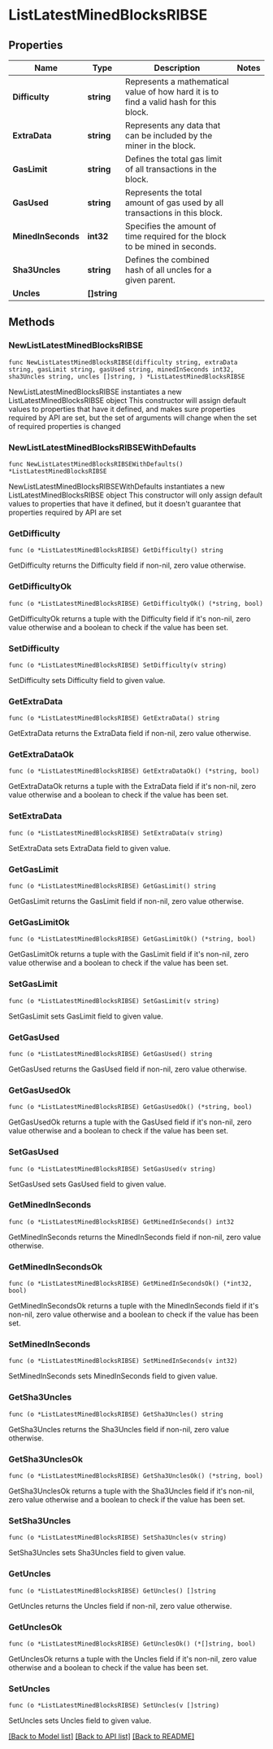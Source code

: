 # ListLatestMinedBlocksRIBSE

## Properties

Name | Type | Description | Notes
------------ | ------------- | ------------- | -------------
**Difficulty** | **string** | Represents a mathematical value of how hard it is to find a valid hash for this block. | 
**ExtraData** | **string** | Represents any data that can be included by the miner in the block. | 
**GasLimit** | **string** | Defines the total gas limit of all transactions in the block. | 
**GasUsed** | **string** | Represents the total amount of gas used by all transactions in this block. | 
**MinedInSeconds** | **int32** | Specifies the amount of time required for the block to be mined in seconds. | 
**Sha3Uncles** | **string** | Defines the combined hash of all uncles for a given parent. | 
**Uncles** | **[]string** |  | 

## Methods

### NewListLatestMinedBlocksRIBSE

`func NewListLatestMinedBlocksRIBSE(difficulty string, extraData string, gasLimit string, gasUsed string, minedInSeconds int32, sha3Uncles string, uncles []string, ) *ListLatestMinedBlocksRIBSE`

NewListLatestMinedBlocksRIBSE instantiates a new ListLatestMinedBlocksRIBSE object
This constructor will assign default values to properties that have it defined,
and makes sure properties required by API are set, but the set of arguments
will change when the set of required properties is changed

### NewListLatestMinedBlocksRIBSEWithDefaults

`func NewListLatestMinedBlocksRIBSEWithDefaults() *ListLatestMinedBlocksRIBSE`

NewListLatestMinedBlocksRIBSEWithDefaults instantiates a new ListLatestMinedBlocksRIBSE object
This constructor will only assign default values to properties that have it defined,
but it doesn't guarantee that properties required by API are set

### GetDifficulty

`func (o *ListLatestMinedBlocksRIBSE) GetDifficulty() string`

GetDifficulty returns the Difficulty field if non-nil, zero value otherwise.

### GetDifficultyOk

`func (o *ListLatestMinedBlocksRIBSE) GetDifficultyOk() (*string, bool)`

GetDifficultyOk returns a tuple with the Difficulty field if it's non-nil, zero value otherwise
and a boolean to check if the value has been set.

### SetDifficulty

`func (o *ListLatestMinedBlocksRIBSE) SetDifficulty(v string)`

SetDifficulty sets Difficulty field to given value.


### GetExtraData

`func (o *ListLatestMinedBlocksRIBSE) GetExtraData() string`

GetExtraData returns the ExtraData field if non-nil, zero value otherwise.

### GetExtraDataOk

`func (o *ListLatestMinedBlocksRIBSE) GetExtraDataOk() (*string, bool)`

GetExtraDataOk returns a tuple with the ExtraData field if it's non-nil, zero value otherwise
and a boolean to check if the value has been set.

### SetExtraData

`func (o *ListLatestMinedBlocksRIBSE) SetExtraData(v string)`

SetExtraData sets ExtraData field to given value.


### GetGasLimit

`func (o *ListLatestMinedBlocksRIBSE) GetGasLimit() string`

GetGasLimit returns the GasLimit field if non-nil, zero value otherwise.

### GetGasLimitOk

`func (o *ListLatestMinedBlocksRIBSE) GetGasLimitOk() (*string, bool)`

GetGasLimitOk returns a tuple with the GasLimit field if it's non-nil, zero value otherwise
and a boolean to check if the value has been set.

### SetGasLimit

`func (o *ListLatestMinedBlocksRIBSE) SetGasLimit(v string)`

SetGasLimit sets GasLimit field to given value.


### GetGasUsed

`func (o *ListLatestMinedBlocksRIBSE) GetGasUsed() string`

GetGasUsed returns the GasUsed field if non-nil, zero value otherwise.

### GetGasUsedOk

`func (o *ListLatestMinedBlocksRIBSE) GetGasUsedOk() (*string, bool)`

GetGasUsedOk returns a tuple with the GasUsed field if it's non-nil, zero value otherwise
and a boolean to check if the value has been set.

### SetGasUsed

`func (o *ListLatestMinedBlocksRIBSE) SetGasUsed(v string)`

SetGasUsed sets GasUsed field to given value.


### GetMinedInSeconds

`func (o *ListLatestMinedBlocksRIBSE) GetMinedInSeconds() int32`

GetMinedInSeconds returns the MinedInSeconds field if non-nil, zero value otherwise.

### GetMinedInSecondsOk

`func (o *ListLatestMinedBlocksRIBSE) GetMinedInSecondsOk() (*int32, bool)`

GetMinedInSecondsOk returns a tuple with the MinedInSeconds field if it's non-nil, zero value otherwise
and a boolean to check if the value has been set.

### SetMinedInSeconds

`func (o *ListLatestMinedBlocksRIBSE) SetMinedInSeconds(v int32)`

SetMinedInSeconds sets MinedInSeconds field to given value.


### GetSha3Uncles

`func (o *ListLatestMinedBlocksRIBSE) GetSha3Uncles() string`

GetSha3Uncles returns the Sha3Uncles field if non-nil, zero value otherwise.

### GetSha3UnclesOk

`func (o *ListLatestMinedBlocksRIBSE) GetSha3UnclesOk() (*string, bool)`

GetSha3UnclesOk returns a tuple with the Sha3Uncles field if it's non-nil, zero value otherwise
and a boolean to check if the value has been set.

### SetSha3Uncles

`func (o *ListLatestMinedBlocksRIBSE) SetSha3Uncles(v string)`

SetSha3Uncles sets Sha3Uncles field to given value.


### GetUncles

`func (o *ListLatestMinedBlocksRIBSE) GetUncles() []string`

GetUncles returns the Uncles field if non-nil, zero value otherwise.

### GetUnclesOk

`func (o *ListLatestMinedBlocksRIBSE) GetUnclesOk() (*[]string, bool)`

GetUnclesOk returns a tuple with the Uncles field if it's non-nil, zero value otherwise
and a boolean to check if the value has been set.

### SetUncles

`func (o *ListLatestMinedBlocksRIBSE) SetUncles(v []string)`

SetUncles sets Uncles field to given value.



[[Back to Model list]](../README.md#documentation-for-models) [[Back to API list]](../README.md#documentation-for-api-endpoints) [[Back to README]](../README.md)


